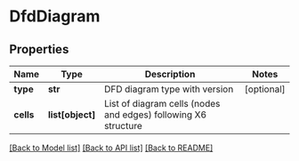 # DfdDiagram

## Properties
Name | Type | Description | Notes
------------ | ------------- | ------------- | -------------
**type** | **str** | DFD diagram type with version | [optional] 
**cells** | **list[object]** | List of diagram cells (nodes and edges) following X6 structure | 

[[Back to Model list]](../README.md#documentation-for-models) [[Back to API list]](../README.md#documentation-for-api-endpoints) [[Back to README]](../README.md)

